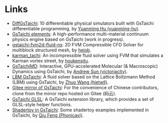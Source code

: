 # Links

- [DiffGsTaichi](https://github.com/taichi-dev/diffgstaichi): 10 differentiable physical simulators built with GsTaichi differentiable programming, by [Yuanming Hu (yuanming-hu)](https://github.com/yuanming-hu).
- [GsTaichi elements](https://github.com/taichi-dev/gstaichi_elements): A high-performance multi-material continuum physics engine based on GsTaichi (work in progress).
- [gstaichi-fvm2d-fluid-ns](https://github.com/hejob/gstaichi-fvm2d-fluid-ns/): 2D FVM Compressible CFD Solver for multiblock structured mesh, by [hejob](https://github.com/hejob).
- [karman_tachi](https://github.com/houkensjtu/karman_gstaichi): An incompressible fluid solver using FVM that simulates a Karman vortex street, by [houkensjtu](https://github.com/houkensjtu).
- [GsTaichiMD](https://github.com/victoriacity/gstaichimd): Interactive, GPU-accelerated Molecular (& Macroscopic) Dynamics using GsTaichi, by [Andrew Sun (victoriacity)](https://github.com/victoriacity).
- [LBM GsTaichi](https://github.com/hietwll/LBM_GsTaichi): A fluid solver based on the Lattice Boltzmann Method (LBM) using GsTaichi, by [Zhuo Wang (hietwll)](https://github.com/hietwll).
- [Gitee mirror of GsTaichi](https://gitee.com/mirrors/GsTaichi): For the convenience of Chinese contributors, clone from the mirror repo hosted on Gitee (码云).
- [GsTaichi GLSL](https://github.com/taichi-dev/gstaichi_glsl): A GsTaichi extension library, which provides a set of GLSL-style helper functions.
- [Shadertoy in GsTaichi](https://github.com/Phonicavi/Shadertoy-gstaichi): Some shadertoy examples implemented in GsTaichi, by [Qiu Feng (Phonicavi)](https://github.com/Phonicavi).
